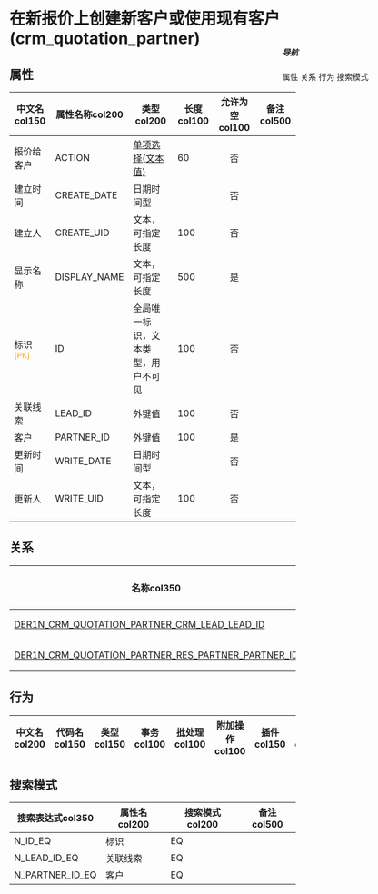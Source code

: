 # 在新报价上创建新客户或使用现有客户(crm_quotation_partner)  <!-- {docsify-ignore-all} -->


## 属性
|    中文名col150 | 属性名称col200           | 类型col200     | 长度col100    |允许为空col100    |  备注col500  |
| --------   |------------| -----  | -----  | :----: | -------- |
|报价给客户|ACTION|[单项选择(文本值)](index/dictionary_index#crm_quotation_partner_action "报价给客户")|60|否||
|建立时间|CREATE_DATE|日期时间型||否||
|建立人|CREATE_UID|文本，可指定长度|100|否||
|显示名称|DISPLAY_NAME|文本，可指定长度|500|是||
|标识<sup class="footnote-symbol"><font color=orange>[PK]</font></sup>|ID|全局唯一标识，文本类型，用户不可见|100|否||
|关联线索|LEAD_ID|外键值|100|否||
|客户|PARTNER_ID|外键值|100|是||
|更新时间|WRITE_DATE|日期时间型||否||
|更新人|WRITE_UID|文本，可指定长度|100|否||


## 关系

<el-row>
<el-tabs v-model="show_der">
<el-tab-pane label="从关系" name="minor">

|  名称col350   | 主实体col200   | 关系类型col200   |    备注col500  |
| -------- |---------- |-----------|----- |
|[DER1N_CRM_QUOTATION_PARTNER_CRM_LEAD_LEAD_ID](der/DER1N_CRM_QUOTATION_PARTNER_CRM_LEAD_LEAD_ID)|[线索/商机(CRM_LEAD)](module/crm/crm_lead)|1:N关系||
|[DER1N_CRM_QUOTATION_PARTNER_RES_PARTNER_PARTNER_ID](der/DER1N_CRM_QUOTATION_PARTNER_RES_PARTNER_PARTNER_ID)|[联系人(RES_PARTNER)](module/base/res_partner)|1:N关系||

</el-tab-pane>
</el-tabs>
</el-row>

## 行为
| 中文名col200    | 代码名col150    | 类型col150    | 事务col100   | 批处理col100   | 附加操作col100  | 插件col150    |  备注col300  |
| -------- |---------- |----------- |:----:|:----:|---------| ----- | ----- |

## 搜索模式
|   搜索表达式col350   |    属性名col200    |    搜索模式col200        |备注col500  |
| -------- |------------|------------|------|
|N_ID_EQ|标识|EQ||
|N_LEAD_ID_EQ|关联线索|EQ||
|N_PARTNER_ID_EQ|客户|EQ||

<div style="display: block; overflow: hidden; position: fixed; top: 140px; right: 100px;">

##### 导航
<el-anchor >
<el-anchor-link :href="`#/module/crm/crm_quotation_partner?id=属性`">
  属性
</el-anchor-link>
<el-anchor-link :href="`#/module/crm/crm_quotation_partner?id=关系`">
  关系
</el-anchor-link>
<el-anchor-link :href="`#/module/crm/crm_quotation_partner?id=行为`">
  行为
</el-anchor-link>
<el-anchor-link :href="`#/module/crm/crm_quotation_partner?id=搜索模式`">
  搜索模式
</el-anchor-link>
</el-anchor>
</div>

<script>
 const { createApp } = Vue
  createApp({
    data() {
      return {
show_der:'minor',


      }
    },
    methods: {
    }
  }).use(ElementPlus).mount('#app')
</script>